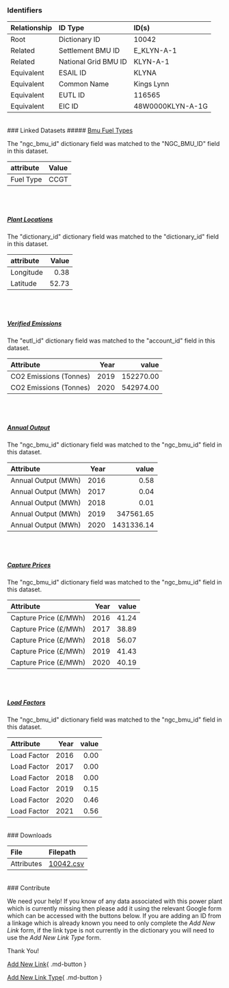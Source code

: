 ### Identifiers

| Relationship   | ID Type              | ID(s)            |
|:---------------|:---------------------|:-----------------|
| Root           | Dictionary ID        | 10042            |
| Related        | Settlement BMU ID    | E_KLYN-A-1       |
| Related        | National Grid BMU ID | KLYN-A-1         |
| Equivalent     | ESAIL ID             | KLYNA            |
| Equivalent     | Common Name          | Kings Lynn       |
| Equivalent     | EUTL ID              | 116565           |
| Equivalent     | EIC ID               | 48W0000KLYN-A-1G |

<br>
### Linked Datasets
##### <a href="https://osuked.github.io/Power-Station-Dictionary/datasets/bmu-fuel-types">Bmu Fuel Types</a>



The "ngc_bmu_id" dictionary field was matched to the "NGC_BMU_ID" field in this dataset.

| attribute   | Value   |
|:------------|:--------|
| Fuel Type   | CCGT    |

<br><br>
##### <a href="https://osuked.github.io/Power-Station-Dictionary/datasets/plant-locations">Plant Locations</a>



The "dictionary_id" dictionary field was matched to the "dictionary_id" field in this dataset.

| attribute   |   Value |
|:------------|--------:|
| Longitude   |    0.38 |
| Latitude    |   52.73 |

<br><br>
##### <a href="https://osuked.github.io/Power-Station-Dictionary/datasets/verified-emissions">Verified Emissions</a>



The "eutl_id" dictionary field was matched to the "account_id" field in this dataset.

| Attribute              |   Year |     value |
|:-----------------------|-------:|----------:|
| CO2 Emissions (Tonnes) |   2019 | 152270.00 |
| CO2 Emissions (Tonnes) |   2020 | 542974.00 |

<br><br>
##### <a href="https://osuked.github.io/Power-Station-Dictionary/datasets/annual-output">Annual Output</a>



The "ngc_bmu_id" dictionary field was matched to the "ngc_bmu_id" field in this dataset.

| Attribute           |   Year |      value |
|:--------------------|-------:|-----------:|
| Annual Output (MWh) |   2016 |       0.58 |
| Annual Output (MWh) |   2017 |       0.04 |
| Annual Output (MWh) |   2018 |       0.01 |
| Annual Output (MWh) |   2019 |  347561.65 |
| Annual Output (MWh) |   2020 | 1431336.14 |

<br><br>
##### <a href="https://osuked.github.io/Power-Station-Dictionary/datasets/capture-prices">Capture Prices</a>



The "ngc_bmu_id" dictionary field was matched to the "ngc_bmu_id" field in this dataset.

| Attribute             |   Year |   value |
|:----------------------|-------:|--------:|
| Capture Price (£/MWh) |   2016 |   41.24 |
| Capture Price (£/MWh) |   2017 |   38.89 |
| Capture Price (£/MWh) |   2018 |   56.07 |
| Capture Price (£/MWh) |   2019 |   41.43 |
| Capture Price (£/MWh) |   2020 |   40.19 |

<br><br>
##### <a href="https://osuked.github.io/Power-Station-Dictionary/datasets/load-factors">Load Factors</a>



The "ngc_bmu_id" dictionary field was matched to the "ngc_bmu_id" field in this dataset.

| Attribute   |   Year |   value |
|:------------|-------:|--------:|
| Load Factor |   2016 |    0.00 |
| Load Factor |   2017 |    0.00 |
| Load Factor |   2018 |    0.00 |
| Load Factor |   2019 |    0.15 |
| Load Factor |   2020 |    0.46 |
| Load Factor |   2021 |    0.56 |


<br>
### Downloads


| File       | Filepath                                                                              |
|:-----------|:--------------------------------------------------------------------------------------|
| Attributes | [10042.csv](https://osuked.github.io/Power-Station-Dictionary/object_attrs/10042.csv) |


<br>
### Contribute

We need your help! If you know of any data associated with this power plant which is currently missing then please add it using the relevant Google form which can be accessed with the buttons below.  If you are adding an ID from a linkage which is already known you need to only complete the *Add New Link* form, if the link type is not currently in the dictionary you will need to use the *Add New Link Type* form.

Thank You!

[Add New Link](https://docs.google.com/forms/d/e/1FAIpQLSc5jRsQ7NgiLLXbwo9PUdwTQyuqbRwThltG56-o6NVSe7E_nw/viewform?usp=pp_url&entry.251912331=10042){ .md-button }

[Add New Link Type](https://docs.google.com/forms/d/e/1FAIpQLSdQfLmfOR0Vw4Z7gDQAIhBbqIifd1RuSFPKmDQpROhOqjo7ew/viewform?usp=pp_url&entry.2141539628=10042){ .md-button }